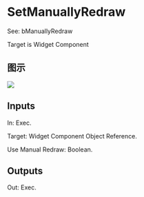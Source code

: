 # SetManuallyRedraw

See: bManuallyRedraw

Target is Widget Component

## 图示

![]($-20221218-21222904.png)

## Inputs

In: Exec.

Target: Widget Component Object Reference.

Use Manual Redraw: Boolean.  

## Outputs

Out: Exec.

